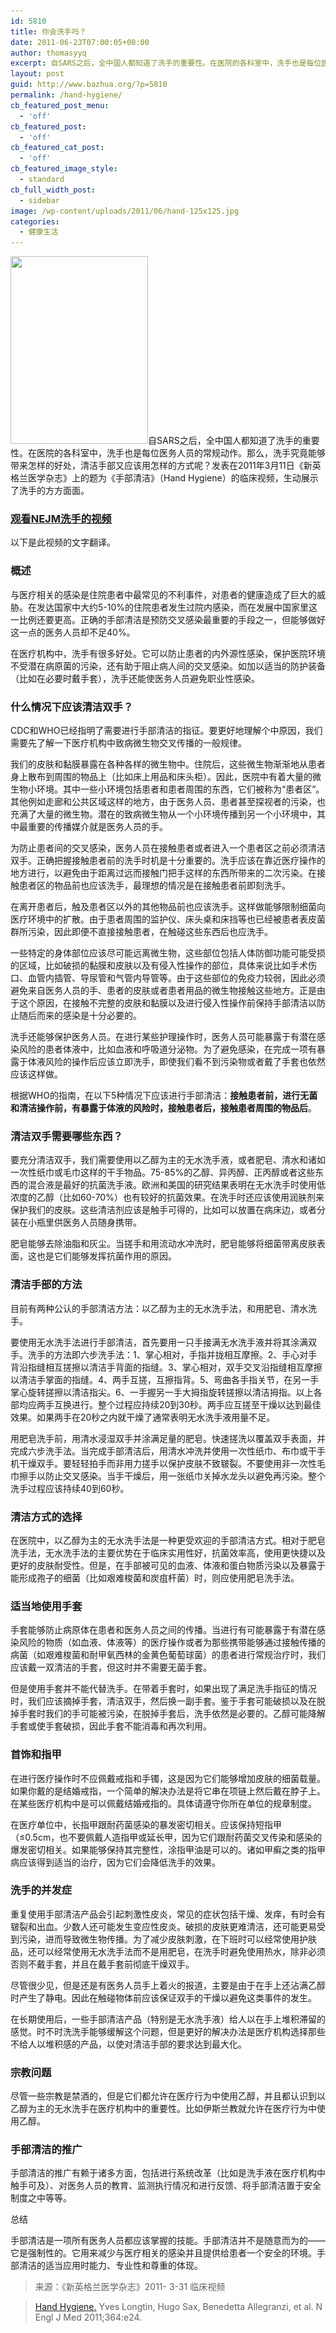```yaml
---
id: 5810
title: 你会洗手吗？
date: 2011-06-23T07:00:05+00:00
author: thomasyyq
excerpt: 自SARS之后，全中国人都知道了洗手的重要性。在医院的各科室中，洗手也是每位医务人员的常规动作。那么，洗手究竟能够带来怎样的好处，清洁手部又应该用怎样的方式呢？
layout: post
guid: http://www.bazhua.org/?p=5810
permalink: /hand-hygiene/
cb_featured_post_menu:
  - 'off'
cb_featured_post:
  - 'off'
cb_featured_cat_post:
  - 'off'
cb_featured_image_style:
  - standard
cb_full_width_post:
  - sidebar
image: /wp-content/uploads/2011/06/hand-125x125.jpg
categories:
  - 健康生活
---
```

[<img class="alignright size-medium wp-image-5842" title="Washing Hands with Soap" src="/wp-content/uploads/2011/06/hand-220x300.jpg" alt="" width="220" height="300" srcset="/wp-content/uploads/2011/06/hand-220x300.jpg 220w, /wp-content/uploads/2011/06/hand-110x150.jpg 110w, /wp-content/uploads/2011/06/hand.jpg 753w" sizes="(max-width: 220px) 100vw, 220px" />](http://www.nejm.org/doi/full/10.1056/NEJMvcm0903599)自SARS之后，全中国人都知道了洗手的重要性。在医院的各科室中，洗手也是每位医务人员的常规动作。那么，洗手究竟能够带来怎样的好处，清洁手部又应该用怎样的方式呢？发表在2011年3月11日《新英格兰医学杂志》上的题为《手部清洁》（Hand Hygiene）的临床视频，生动展示了洗手的方方面面。

### <a href="http://www.nejm.org/doi/full/10.1056/NEJMvcm0903599" target="_blank">观看NEJM洗手的视频</a>

以下是此视频的文字翻译。

### 概述

与医疗相关的感染是住院患者中最常见的不利事件，对患者的健康造成了巨大的威胁。在发达国家中大约5-10%的住院患者发生过院内感染，而在发展中国家里这一比例还要更高。正确的手部清洁是预防交叉感染最重要的手段之一，但能够做好这一点的医务人员却不足40%。

在医疗机构中，洗手有很多好处。它可以防止患者的内外源性感染，保护医院环境不受潜在病原菌的污染，还有助于阻止病人间的交叉感染。如加以适当的防护装备（比如在必要时戴手套），洗手还能使医务人员避免职业性感染。

### 什么情况下应该清洁双手？

CDC和WHO已经指明了需要进行手部清洁的指征。要更好地理解个中原因，我们需要先了解一下医疗机构中致病微生物交叉传播的一般规律。

我们的皮肤和黏膜暴露在各种各样的微生物中。住院后，这些微生物渐渐地从患者身上散布到周围的物品上（比如床上用品和床头柜）。因此，医院中有着大量的微生物小环境。其中一些小环境包括患者和患者周围的东西，它们被称为“患者区”。其他例如走廊和公共区域这样的地方，由于医务人员、患者甚至探视者的污染，也充满了大量的微生物。潜在的致病微生物从一个小环境传播到另一个小环境中，其中最重要的传播媒介就是医务人员的手。

为防止患者间的交叉感染，医务人员在接触患者或者进入一个患者区之前必须清洁双手。正确把握接触患者前的洗手时机是十分重要的。洗手应该在靠近医疗操作的地方进行，以避免由于距离过远而接触门把手这样的东西所带来的二次污染。在接触患者区的物品前也应该洗手，最理想的情况是在接触患者前即刻洗手。

在离开患者后，触及患者区以外的其他物品前也应该洗手。这样做能够限制细菌向医疗环境中的扩散。由于患者周围的监护仪、床头桌和床挡等也已经被患者表皮菌群所污染，因此即便不直接接触患者，在触碰这些东西后也应洗手。

一些特定的身体部位应该尽可能远离微生物，这些部位包括人体防御功能可能受损的区域，比如破损的黏膜和皮肤以及有侵入性操作的部位，具体来说比如手术伤口、血管内插管、导尿管和气管内导管等。由于这些部位的免疫力较弱，因此必须避免来自医务人员的手、患者的皮肤或者患者用品的微生物接触这些地方。正是由于这个原因，在接触不完整的皮肤和黏膜以及进行侵入性操作前保持手部清洁以防止随后而来的感染是十分必要的。

洗手还能够保护医务人员。在进行某些护理操作时，医务人员可能暴露于有潜在感染风险的患者体液中，比如血液和呼吸道分泌物。为了避免感染，在完成一项有暴露于体液风险的操作后应该立即洗手，即使我们看不到污染物或者戴了手套也依然应该这样做。

根据WHO的指南，在以下5种情况下应该进行手部清洁：**接触患者前，进行无菌和清洁操作前，有暴露于体液的风险时，接触患者后，接触患者周围的物品后**。

### 清洁双手需要哪些东西？

要充分清洁双手，我们需要使用以乙醇为主的无水洗手液，或者肥皂、清水和诸如一次性纸巾或毛巾这样的干手物品。75-85%的乙醇、异丙醇、正丙醇或者这些东西的混合液是最好的抗菌洗手液。欧洲和美国的研究结果表明在无水洗手时使用低浓度的乙醇（比如60-70%）也有较好的抗菌效果。在洗手时还应该使用润肤剂来保护我们的皮肤。这些清洁剂应该是触手可得的，比如可以放置在病床边，或者分装在小瓶里供医务人员随身携带。

肥皂能够去除油脂和灰尘。当搓手和用流动水冲洗时，肥皂能够将细菌带离皮肤表面，这也是它们能够发挥抗菌作用的原因。

### 清洁手部的方法

目前有两种公认的手部清洁方法：以乙醇为主的无水洗手法，和用肥皂、清水洗手。

要使用无水洗手法进行手部清洁，首先要用一只手接满无水洗手液并将其涂满双手。洗手的方法即六步洗手法：1、掌心相对，手指并拢相互摩擦。2、手心对手背沿指缝相互搓擦以清洁手背面的指缝。3、掌心相对，双手交叉沿指缝相互摩擦以清洁手掌面的指缝。4、两手互搓，互擦指背。5、弯曲各手指关节，在另一手掌心旋转搓擦以清洁指尖。6、一手握另一手大拇指旋转搓擦以清洁拇指。以上各部均应两手互换进行。整个过程应持续20到30秒。两手应互搓至干燥以达到最佳效果。如果两手在20秒之内就干燥了通常表明无水洗手液用量不足。

用肥皂洗手前，用清水浸湿双手并涂满足量的肥皂。快速搓洗以覆盖双手表面，并完成六步洗手法。当完成手部清洁后，用清水冲洗并使用一次性纸巾、布巾或干手机干燥双手。要轻轻拍手而非用力搓手以保护皮肤不致皲裂。不要使用非一次性毛巾擦手以防止交叉感染。当手干燥后，用一张纸巾关掉水龙头以避免再污染。整个洗手过程应该持续40到60秒。

### 清洁方式的选择

在医院中，以乙醇为主的无水洗手法是一种更受欢迎的手部清洁方式。相对于肥皂洗手法，无水洗手法的主要优势在于临床实用性好，抗菌效率高，使用更快捷以及更好的皮肤耐受性。但是，在手部被可见的血液、体液和蛋白物质污染以及暴露于能形成孢子的细菌（比如艰难梭菌和炭疽杆菌）时，则应使用肥皂洗手法。

### 适当地使用手套

手套能够防止病原体在患者和医务人员之间的传播。当进行有可能暴露于有潜在感染风险的物质（如血液、体液等）的医疗操作或者为那些携带能够通过接触传播的病菌（如艰难梭菌和耐甲氧西林的金黄色葡萄球菌）的患者进行常规治疗时，我们应该戴一双清洁的手套，但这时并不需要无菌手套。

但是使用手套并不能代替洗手。在带着手套时，如果出现了满足洗手指征的情况时，我们应该摘掉手套，清洁双手，然后换一副手套。鉴于手套可能破损以及在脱掉手套时我们的手可能被污染，在脱掉手套后，洗手依然是必要的。乙醇可能降解手套或使手套破损，因此手套不能消毒和再次利用。

### 首饰和指甲

在进行医疗操作时不应佩戴戒指和手镯，这是因为它们能够增加皮肤的细菌载量。如果你戴的是结婚戒指，一个简单的解决办法是将它串在项链上然后戴在脖子上。在某些医疗机构中是可以佩戴结婚戒指的。具体请遵守你所在单位的规章制度。

在医疗单位中，长指甲跟耐药菌感染的暴发密切相关。应该保持短指甲（≤0.5cm，也不要佩戴人造指甲或延长甲，因为它们跟耐药菌交叉传染和感染的爆发密切相关。如果能够保持其完整性，涂指甲油是可以的。诸如甲癣之类的指甲病应该得到适当的治疗，因为它们会降低洗手的效果。

### 洗手的并发症

重复使用手部清洁产品会引起刺激性皮炎，常见的症状包括干燥、发痒，有时会有皲裂和出血。少数人还可能发生变应性皮炎。破损的皮肤更难清洁，还可能更易受到污染，进而导致微生物传播。为了减少皮肤刺激，在下班时可以经常使用护肤品，还可以经常使用无水洗手法而不是用肥皂，在洗手时避免使用热水，除非必须否则不戴手套，并且在戴手套前彻底干燥双手。

尽管很少见，但是还是有医务人员手上着火的报道，主要是由于在手上还沾满乙醇时产生了静电。因此在触碰物体前应该保证双手的干燥以避免这类事件的发生。

在长期使用后，一些手部清洁产品（特别是无水洗手液）给人以在手上堆积滞留的感觉。时不时洗洗手能够缓解这个问题，但是更好的解决办法是医疗机构选择那些不给人以堆积感的产品，以使对清洁手部的要求达到最大化。

### 宗教问题

尽管一些宗教是禁酒的，但是它们都允许在医疗行为中使用乙醇，并且都认识到以乙醇为主的无水洗手在医疗机构中的重要性。比如伊斯兰教就允许在医疗行为中使用乙醇。

### 手部清洁的推广

手部清洁的推广有赖于诸多方面，包括进行系统改革（比如是洗手液在医疗机构中触手可及）、对医务人员的教育、监测执行情况和进行反馈、将手部清洁置于安全制度之中等等。
  
总结

手部清洁是一项所有医务人员都应该掌握的技能。手部清洁并不是随意而为的——它是强制性的。它用来减少与医疗相关的感染并且提供给患者一个安全的环境。手部清洁的适当应用时能力、专业性和尊重的体现。

> 来源：《新英格兰医学杂志》2011- 3-31 临床视频
  
> [Hand Hygiene.](http://www.nejm.org/doi/full/10.1056/NEJMvcm0903599) Yves Longtin, Hugo Sax, Benedetta Allegranzi, et al. N Engl J Med 2011;364:e24.
